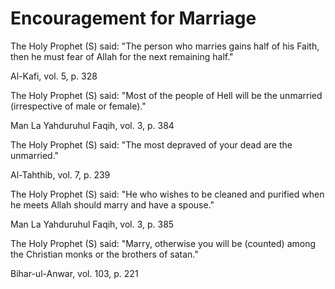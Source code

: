 Encouragement for Marriage
==========================

The Holy Prophet (S) said: "The person who marries gains half of his
Faith, then he must fear of Allah for the next remaining half."

Al-Kafi, vol. 5, p. 328

The Holy Prophet (S) said: "Most of the people of Hell will be the
unmarried (irrespective of male or female)."

Man La Yahduruhul Faqih, vol. 3, p. 384

The Holy Prophet (S) said: "The most depraved of your dead are the
unmarried."

Al-Tahthib, vol. 7, p. 239

The Holy Prophet (S) said: "He who wishes to be cleaned and purified
when he meets Allah should marry and have a spouse."

Man La Yahduruhul Faqih, vol. 3, p. 385

The Holy Prophet (S) said: "Marry, otherwise you will be (counted) among
the Christian monks or the brothers of satan."

Bihar-ul-Anwar, vol. 103, p. 221


